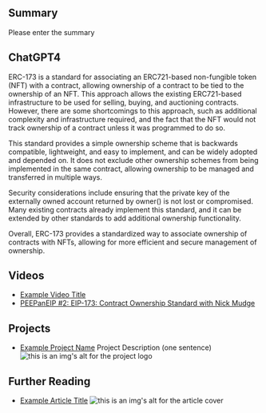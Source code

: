 ## Summary

Please enter the summary

## ChatGPT4

ERC-173 is a standard for associating an ERC721-based non-fungible token (NFT) with a contract, allowing ownership of a contract to be tied to the ownership of an NFT. This approach allows the existing ERC721-based infrastructure to be used for selling, buying, and auctioning contracts. However, there are some shortcomings to this approach, such as additional complexity and infrastructure required, and the fact that the NFT would not track ownership of a contract unless it was programmed to do so. 

This standard provides a simple ownership scheme that is backwards compatible, lightweight, and easy to implement, and can be widely adopted and depended on. It does not exclude other ownership schemes from being implemented in the same contract, allowing ownership to be managed and transferred in multiple ways. 

Security considerations include ensuring that the private key of the externally owned account returned by owner() is not lost or compromised. Many existing contracts already implement this standard, and it can be extended by other standards to add additional ownership functionality. 

Overall, ERC-173 provides a standardized way to associate ownership of contracts with NFTs, allowing for more efficient and secure management of ownership.

## Videos

- [Example Video Title](https://www.youtube.com/watch?v=TDGq4aeevgY)
- [PEEPanEIP #2: EIP-173: Contract Ownership Standard with Nick Mudge](https://www.youtube.com/watch?v=BXMcDaVMR40&list=PL4cwHXAawZxqu0PKKyMzG_3BJV_xZTi1F&index=111)

## Projects

- [Example Project Name](https://xxxx.xxx/xxxxx) Project Description (one sentence) ![this is an img's alt for the project logo](https://xxxx.xxx/project-logo.xxx)

## Further Reading

- [Example Article Title](https://xxxx.xxx/xxxxx) ![this is an img's alt for the article cover](https://xxxx.xxx/article-cover.xxx)
